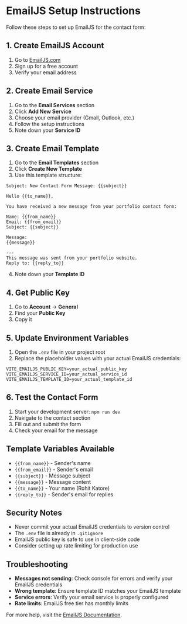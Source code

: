 # EmailJS Setup Instructions

Follow these steps to set up EmailJS for the contact form:

## 1. Create EmailJS Account

1. Go to [EmailJS.com](https://www.emailjs.com/)
2. Sign up for a free account
3. Verify your email address

## 2. Create Email Service

1. Go to the **Email Services** section
2. Click **Add New Service**
3. Choose your email provider (Gmail, Outlook, etc.)
4. Follow the setup instructions
5. Note down your **Service ID**

## 3. Create Email Template

1. Go to the **Email Templates** section
2. Click **Create New Template**
3. Use this template structure:

```
Subject: New Contact Form Message: {{subject}}

Hello {{to_name}},

You have received a new message from your portfolio contact form:

Name: {{from_name}}
Email: {{from_email}}
Subject: {{subject}}

Message:
{{message}}

---
This message was sent from your portfolio website.
Reply to: {{reply_to}}
```

4. Note down your **Template ID**

## 4. Get Public Key

1. Go to **Account** → **General**
2. Find your **Public Key**
3. Copy it

## 5. Update Environment Variables

1. Open the `.env` file in your project root
2. Replace the placeholder values with your actual EmailJS credentials:

```env
VITE_EMAILJS_PUBLIC_KEY=your_actual_public_key
VITE_EMAILJS_SERVICE_ID=your_actual_service_id
VITE_EMAILJS_TEMPLATE_ID=your_actual_template_id
```

## 6. Test the Contact Form

1. Start your development server: `npm run dev`
2. Navigate to the contact section
3. Fill out and submit the form
4. Check your email for the message

## Template Variables Available

- `{{from_name}}` - Sender's name
- `{{from_email}}` - Sender's email
- `{{subject}}` - Message subject
- `{{message}}` - Message content
- `{{to_name}}` - Your name (Rohit Katore)
- `{{reply_to}}` - Sender's email for replies

## Security Notes

- Never commit your actual EmailJS credentials to version control
- The `.env` file is already in `.gitignore`
- EmailJS public key is safe to use in client-side code
- Consider setting up rate limiting for production use

## Troubleshooting

- **Messages not sending**: Check console for errors and verify your EmailJS credentials
- **Wrong template**: Ensure template ID matches your EmailJS template
- **Service errors**: Verify your email service is properly configured
- **Rate limits**: EmailJS free tier has monthly limits

For more help, visit the [EmailJS Documentation](https://www.emailjs.com/docs/).
